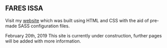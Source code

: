 ## FARES ISSA

Visit my [website](http://faresissa.com/index.html) which was built using HTML and CSS with the aid of pre-made SASS configuration files.

February 20th, 2019
This site is currently under construction, further pages will be added with more information.


